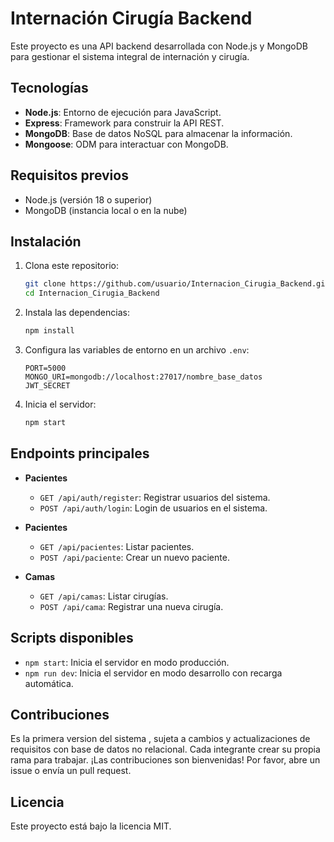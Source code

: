 # Internación Cirugía Backend

Este proyecto es una API backend desarrollada con Node.js y MongoDB para gestionar el sistema integral de internación y cirugía.

## Tecnologías

- **Node.js**: Entorno de ejecución para JavaScript.
- **Express**: Framework para construir la API REST.
- **MongoDB**: Base de datos NoSQL para almacenar la información.
- **Mongoose**: ODM para interactuar con MongoDB.

## Requisitos previos

- Node.js (versión 18 o superior)
- MongoDB (instancia local o en la nube)

## Instalación

1. Clona este repositorio:
    ```bash
    git clone https://github.com/usuario/Internacion_Cirugia_Backend.git
    cd Internacion_Cirugia_Backend
    ```

2. Instala las dependencias:
    ```bash
    npm install
    ```

3. Configura las variables de entorno en un archivo `.env`:
    ```env
    PORT=5000
    MONGO_URI=mongodb://localhost:27017/nombre_base_datos
    JWT_SECRET
    ```

4. Inicia el servidor:
    ```bash
    npm start
    ```

## Endpoints principales
- **Pacientes**
  - `GET /api/auth/register`: Registrar usuarios del sistema.
  - `POST /api/auth/login`: Login de usuarios en el sistema.

- **Pacientes**
  - `GET /api/pacientes`: Listar pacientes.
  - `POST /api/paciente`: Crear un nuevo paciente.

- **Camas**
  - `GET /api/camas`: Listar cirugías.
  - `POST /api/cama`: Registrar una nueva cirugía.

## Scripts disponibles

- `npm start`: Inicia el servidor en modo producción.
- `npm run dev`: Inicia el servidor en modo desarrollo con recarga automática.

## Contribuciones

Es la primera version del sistema , sujeta a cambios y actualizaciones de requisitos con base de datos no relacional.
Cada integrante crear su propia rama para trabajar.
¡Las contribuciones son bienvenidas! Por favor, abre un issue o envía un pull request.

## Licencia

Este proyecto está bajo la licencia MIT.